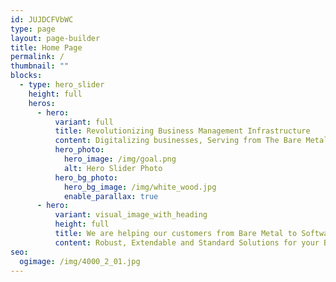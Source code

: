 ```yaml
---
id: JUJDCFVbWC
type: page
layout: page-builder
title: Home Page
permalink: /
thumbnail: ""
blocks:
  - type: hero_slider
    height: full
    heros:
      - hero:
          variant: full
          title: Revolutionizing Business Management Infrastructure
          content: Digitalizing businesses, Serving from The Bare Metal to The world of Bits.
          hero_photo:
            hero_image: /img/goal.png
            alt: Hero Slider Photo
          hero_bg_photo:
            hero_bg_image: /img/white_wood.jpg
            enable_parallax: true
      - hero:
          variant: visual_image_with_heading
          height: full
          title: We are helping our customers from Bare Metal to Software and Integrations.
          content: Robust, Extendable and Standard Solutions for your Business
seo:
  ogimage: /img/4000_2_01.jpg
---
```

